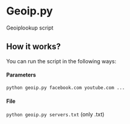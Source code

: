 # Geoip.py

Geoiplookup script

## How it works?

  You can run the script in the following ways:

#### Parameters

`python geoip.py facebook.com youtube.com ...`

#### File

`python geoip.py servers.txt`
(only .txt)
